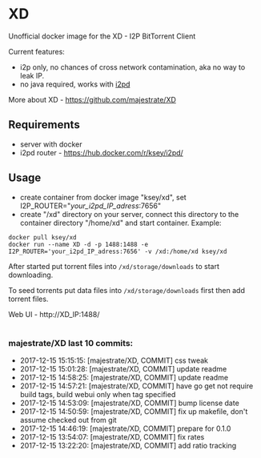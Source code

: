 # XD
Unofficial docker image for the XD - I2P BitTorrent Client

Current features:

* i2p only, no chances of cross network contamination, aka no way to leak IP.
* no java required, works with [i2pd](https://github.com/purplei2p/i2pd)

More about XD - https://github.com/majestrate/XD

## Requirements

* server with docker
* i2pd router - https://hub.docker.com/r/ksey/i2pd/

## Usage

* create container from docker image "ksey/xd", set I2P_ROUTER="*your_i2pd_IP_adress*:7656"
* create "/xd" directory on your server, connect this directory to the container directory "/home/xd" and start container. Example:
```
docker pull ksey/xd
docker run --name XD -d -p 1488:1488 -e I2P_ROUTER='your_i2pd_IP_adress:7656' -v /xd:/home/xd ksey/xd
```

After started put torrent files into `/xd/storage/downloads` to start downloading.

To seed torrents put data files into `/xd/storage/downloads` first then add torrent files.

Web UI - http://XD_IP:1488/












# #
### majestrate/XD last 10 commits:
* 2017-12-15 15:15:15: [majestrate/XD, COMMIT] css tweak
* 2017-12-15 15:01:28: [majestrate/XD, COMMIT] update readme
* 2017-12-15 14:58:25: [majestrate/XD, COMMIT] update readme
* 2017-12-15 14:57:21: [majestrate/XD, COMMIT] have go get not require build tags, build webui only when tag specified
* 2017-12-15 14:53:09: [majestrate/XD, COMMIT] bump license date
* 2017-12-15 14:50:59: [majestrate/XD, COMMIT] fix up makefile, don't assume checked out from git
* 2017-12-15 14:46:19: [majestrate/XD, COMMIT] prepare for 0.1.0
* 2017-12-15 13:54:07: [majestrate/XD, COMMIT] fix rates
* 2017-12-15 13:22:20: [majestrate/XD, COMMIT] add ratio tracking
